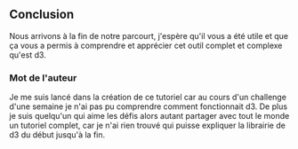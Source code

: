 ## Conclusion

Nous arrivons à la fin de notre parcourt, j'espère qu'il vous a été utile
et que ça vous a permis à comprendre et apprécier cet outil
complet et complexe qu'est d3.

### Mot de l'auteur

Je me suis lancé dans la création de ce tutoriel car au cours d'un
challenge d'une semaine je n'ai pas pu comprendre comment fonctionnait
d3. De plus je suis quelqu'un qui aime les défis alors autant partager
avec tout le monde un tutoriel complet, car je n'ai rien trouvé
qui puisse expliquer la librairie de d3 du début jusqu'à la fin.